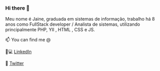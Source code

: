 ### Hi there 👋

Meu nome é Jaine, graduada em sistemas de informação, trabalho há 8 anos como FullStack developer / Analista de sistemas, utilizando principalmente PHP, YII , HTML , CSS e JS.

📫 You can find me @

👩💻 <a href="https://www.linkedin.com/in/jaine-ezequiel-a5a5a339/">LinkedIn</a>

🐣 <a href="https://twitter.com/Jaineezequiel">Twitter</a>
